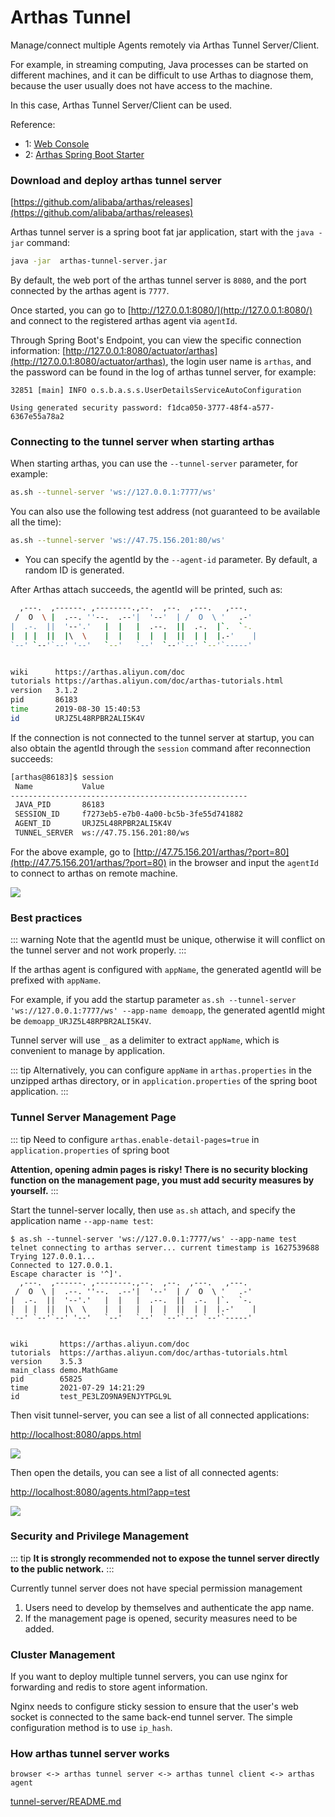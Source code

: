 # Arthas Tunnel

Manage/connect multiple Agents remotely via Arthas Tunnel Server/Client.

For example, in streaming computing, Java processes can be started on different machines, and it can be difficult to use Arthas to diagnose them, because the user usually does not have access to the machine.

In this case, Arthas Tunnel Server/Client can be used.

Reference:

- 1: [Web Console](web-console.md)
- 2: [Arthas Spring Boot Starter](spring-boot-starter.md)

### Download and deploy arthas tunnel server

[https://github.com/alibaba/arthas/releases](https://github.com/alibaba/arthas/releases)

Arthas tunnel server is a spring boot fat jar application, start with the `java -jar` command:

```bash
java -jar  arthas-tunnel-server.jar
```

By default, the web port of the arthas tunnel server is `8080`, and the port connected by the arthas agent is `7777`.

Once started, you can go to [http://127.0.0.1:8080/](http://127.0.0.1:8080/) and connect to the registered arthas agent via `agentId`.

Through Spring Boot's Endpoint, you can view the specific connection information: [http://127.0.0.1:8080/actuator/arthas](http://127.0.0.1:8080/actuator/arthas), the login user name is `arthas`, and the password can be found in the log of arthas tunnel server, for example:

```
32851 [main] INFO o.s.b.a.s.s.UserDetailsServiceAutoConfiguration

Using generated security password: f1dca050-3777-48f4-a577-6367e55a78a2
```

### Connecting to the tunnel server when starting arthas

When starting arthas, you can use the `--tunnel-server` parameter, for example:

```bash
as.sh --tunnel-server 'ws://127.0.0.1:7777/ws'
```

You can also use the following test address (not guaranteed to be available all the time):

```bash
as.sh --tunnel-server 'ws://47.75.156.201:80/ws'
```

- You can specify the agentId by the `--agent-id` parameter. By default, a random ID is generated.

After Arthas attach succeeds, the agentId will be printed, such as:

```bash
  ,---.  ,------. ,--------.,--.  ,--.  ,---.   ,---.
 /  O  \ |  .--. ''--.  .--'|  '--'  | /  O  \ '   .-'
|  .-.  ||  '--'.'   |  |   |  .--.  ||  .-.  |`.  `-.
|  | |  ||  |\  \    |  |   |  |  |  ||  | |  |.-'    |
`--' `--'`--' '--'   `--'   `--'  `--'`--' `--'`-----'


wiki      https://arthas.aliyun.com/doc
tutorials https://arthas.aliyun.com/doc/arthas-tutorials.html
version   3.1.2
pid       86183
time      2019-08-30 15:40:53
id        URJZ5L48RPBR2ALI5K4V
```

If the connection is not connected to the tunnel server at startup, you can also obtain the agentId through the `session` command after reconnection succeeds:

```bash
[arthas@86183]$ session
 Name           Value
-----------------------------------------------------
 JAVA_PID       86183
 SESSION_ID     f7273eb5-e7b0-4a00-bc5b-3fe55d741882
 AGENT_ID       URJZ5L48RPBR2ALI5K4V
 TUNNEL_SERVER  ws://47.75.156.201:80/ws
```

For the above example, go to [http://47.75.156.201/arthas/?port=80](http://47.75.156.201/arthas/?port=80) in the browser and input the `agentId` to connect to arthas on remote machine.

![](/images/arthas-tunnel-server.png)

### Best practices

::: warning
Note that the agentId must be unique, otherwise it will conflict on the tunnel server and not work properly.
:::

If the arthas agent is configured with `appName`, the generated agentId will be prefixed with `appName`.

For example, if you add the startup parameter `as.sh --tunnel-server 'ws://127.0.0.1:7777/ws' --app-name demoapp`, the generated agentId might be `demoapp_URJZ5L48RPBR2ALI5K4V`.

Tunnel server will use `_` as a delimiter to extract `appName`, which is convenient to manage by application.

::: tip
Alternatively, you can configure `appName` in `arthas.properties` in the unzipped arthas directory, or in `application.properties` of the spring boot application.
:::

### Tunnel Server Management Page

::: tip
Need to configure `arthas.enable-detail-pages=true` in `application.properties` of spring boot

**Attention, opening admin pages is risky! There is no security blocking function on the management page, you must add security measures by yourself.**
:::

Start the tunnel-server locally, then use `as.sh` attach, and specify the application name `--app-name test`:

```
$ as.sh --tunnel-server 'ws://127.0.0.1:7777/ws' --app-name test
telnet connecting to arthas server... current timestamp is 1627539688
Trying 127.0.0.1...
Connected to 127.0.0.1.
Escape character is '^]'.
  ,---.  ,------. ,--------.,--.  ,--.  ,---.   ,---.
 /  O  \ |  .--. ''--.  .--'|  '--'  | /  O  \ '   .-'
|  .-.  ||  '--'.'   |  |   |  .--.  ||  .-.  |`.  `-.
|  | |  ||  |\  \    |  |   |  |  |  ||  | |  |.-'    |
`--' `--'`--' '--'   `--'   `--'  `--'`--' `--'`-----'


wiki       https://arthas.aliyun.com/doc
tutorials  https://arthas.aliyun.com/doc/arthas-tutorials.html
version    3.5.3
main_class demo.MathGame
pid        65825
time       2021-07-29 14:21:29
id         test_PE3LZO9NA9ENJYTPGL9L
```

Then visit tunnel-server, you can see a list of all connected applications:

[http://localhost:8080/apps.html](http://localhost:8080/apps.html)

![](/images/tunnel-server-apps.png)

Then open the details, you can see a list of all connected agents:

[http://localhost:8080/agents.html?app=test](http://localhost:8080/agents.html?app=test)

![](/images/tunnel-server-agents.png)

### Security and Privilege Management
::: tip
**It is strongly recommended not to expose the tunnel server directly to the public network.**
:::

Currently tunnel server does not have special permission management

1. Users need to develop by themselves and authenticate the app name.
2. If the management page is opened, security measures need to be added.

### Cluster Management

If you want to deploy multiple tunnel servers, you can use nginx for forwarding and redis to store agent information.

Nginx needs to configure sticky session to ensure that the user's web socket is connected to the same back-end tunnel server. The simple configuration method is to use `ip_hash`.

### How arthas tunnel server works

```
browser <-> arthas tunnel server <-> arthas tunnel client <-> arthas agent
```

[tunnel-server/README.md](https://github.com/alibaba/arthas/blob/master/tunnel-server/README.md#)
